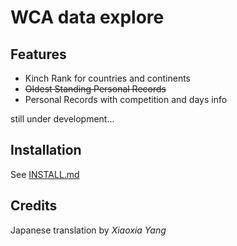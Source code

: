 # WCA data explore

## Features

 - Kinch Rank for countries and continents
 - ~~Oldest Standing Personal Records~~
 - Personal Records with competition and days info

still under development...

## Installation

See [INSTALL.md](INSTALL.md)

## Credits

Japanese translation by _Xiaoxia Yang_
